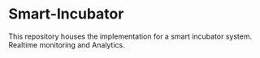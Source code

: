 # Smart-Incubator
This repository houses the implementation for a smart incubator system.
Realtime monitoring and Analytics.